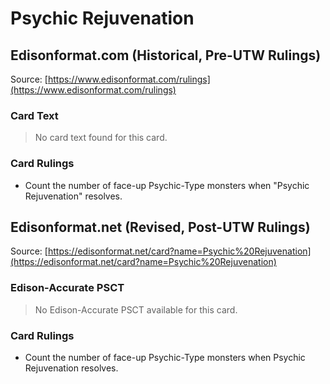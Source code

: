 # Psychic Rejuvenation

## Edisonformat.com (Historical, Pre-UTW Rulings)

Source: [https://www.edisonformat.com/rulings](https://www.edisonformat.com/rulings)

### Card Text

> No card text found for this card.

### Card Rulings

*   Count the number of face-up Psychic-Type monsters when "Psychic Rejuvenation" resolves.

## Edisonformat.net (Revised, Post-UTW Rulings)

Source: [https://edisonformat.net/card?name=Psychic%20Rejuvenation](https://edisonformat.net/card?name=Psychic%20Rejuvenation)

### Edison-Accurate PSCT

> No Edison-Accurate PSCT available for this card.

### Card Rulings

*   Count the number of face-up Psychic-Type monsters when Psychic Rejuvenation resolves.
            